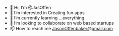 - 👋 Hi, I’m @JasOffen
- 👀 I’m interested in Creating fun apps
- 🌱 I’m currently learning ...everything
- 💞️ I’m looking to collaborate on web based startups
- 📫 How to reach me JasonOffenbaker@gmail.com

<!---
JasOffen/JasOffen is a ✨ special ✨ repository because its `README.md` (this file) appears on your GitHub profile.
You can click the Preview link to take a look at your changes.
--->
